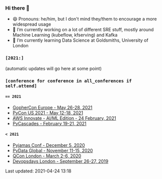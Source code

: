 ### Hi there 👋

<!--
**markgreene74/markgreene74** is a ✨ _special_ ✨ repository because its `README.md` (this file) appears on your GitHub profile.

Here are some ideas to get you started:

- 🔭 I’m currently working on ...
- 🌱 I’m currently learning ...
- 👯 I’m looking to collaborate on ...
- 🤔 I’m looking for help with ...
- 💬 Ask me about ...
- 📫 How to reach me: ...
- 😄 Pronouns: ...
- ⚡ Fun fact: ...
-->

- 😄 Pronouns: he/him, but I don't mind they/them to encourage a more widespread usage
- 🔭 I’m currently working on a lot of different SRE stuff, mostly around Machine Learning (kubeflow, kfserving) and Kafka
- 🌱 I’m currently learning Data Science at Goldsmiths, University of London

### `[2021:]`

(automatic updates will go here at some point)

### `[conference for conference in all_conferences if self.attend]`

#### `== 2021`
- [GopherCon Europe - May 26-28, 2021](https://gophercon.eu/schedule/)
- [PyCon US 2021 - May 12-18, 2021](https://us.pycon.org/2021/)
- [AWS Innovate - AI/ML Edition - 24 February, 2021](https://aws.amazon.com/events/aws-innovate/machine-learning/online/emea/agenda/)
- [PyCascades - February 19-21, 2021](https://2021.pycascades.com/)

#### `< 2021`
- [Pyjamas Conf - December 5, 2020](https://pyjamas.live/schedule/)
- [PyData Global - November 11-15, 2020](https://global.pydata.org/pages/program)
- [QCon London - March 2-6, 2020](https://qconlondon.com/recap/london2020)
- [Devopsdays London - September 26-27, 2019](https://devopsdays.org/events/2019-london/program)

Last updated: 2021-04-24 13:18
